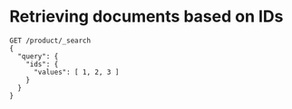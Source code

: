 # Retrieving documents based on IDs

```
GET /product/_search
{
  "query": {
    "ids": {
      "values": [ 1, 2, 3 ]
    }
  }
}
```
